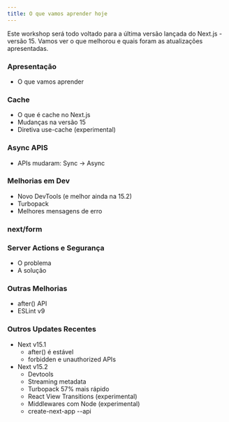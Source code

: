 ```yaml
---
title: O que vamos aprender hoje
---
```


Este workshop será todo voltado para a última versão lançada do Next.js - versão 15. Vamos ver o que melhorou e quais foram as atualizações apresentadas.

### Apresentação

- O que vamos aprender

### Cache

- O que é cache no Next.js
- Mudanças na versão 15
- Diretiva use-cache (experimental)

### Async APIS

- APIs mudaram: Sync -> Async

### Melhorias em Dev

- Novo DevTools (e melhor ainda na 15.2)
- Turbopack
- Melhores mensagens de erro

### next/form

### Server Actions e Segurança

- O problema
- A solução

### Outras Melhorias

- after() API
- ESLint v9

### Outros Updates Recentes

- Next v15.1
  - after() é estável
  - forbidden e unauthorized APIs
- Next v15.2
  - Devtools
  - Streaming metadata
  - Turbopack 57% mais rápido
  - React View Transitions (experimental)
  - Middlewares com Node (experimental)
  - create-next-app --api
